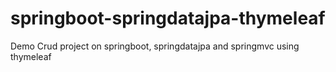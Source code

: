 # springboot-springdatajpa-thymeleaf
Demo Crud project on springboot, springdatajpa and springmvc using thymeleaf
